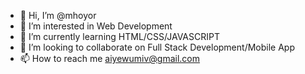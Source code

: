 - 👋 Hi, I’m @mhoyor
- 👀 I’m interested in Web Development
- 🌱 I’m currently learning HTML/CSS/JAVASCRIPT
- 💞️ I’m looking to collaborate on Full Stack Development/Mobile App
- 📫 How to reach me aiyewumiv@gmail.com

<!---
mhoyor/mhoyor is a ✨ special ✨ repository because its `README.md` (this file) appears on your GitHub profile.
You can click the Preview link to take a look at your changes.
--->
